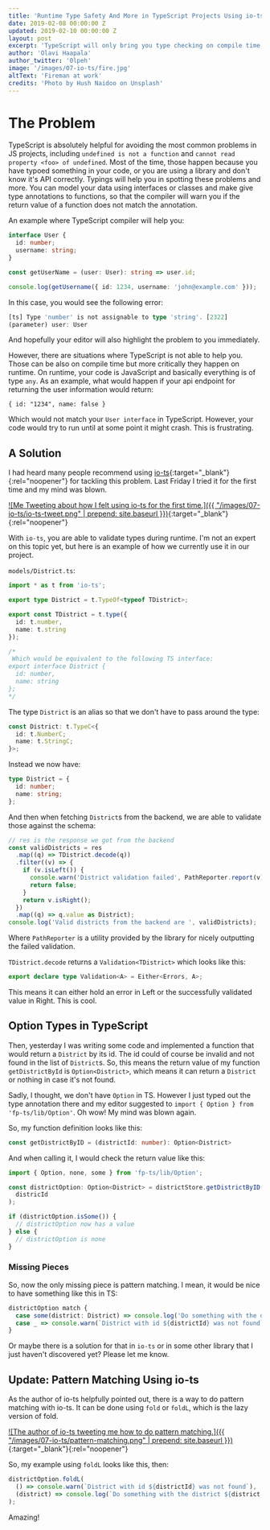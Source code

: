 ```yaml
---
title: 'Runtime Type Safety And More in TypeScript Projects Using io-ts'
date: 2019-02-08 00:00:00 Z
updated: 2019-02-10 00:00:00 Z
layout: post
excerpt: 'TypeScript will only bring you type checking on compile time, when compiling to JavaScript. On runtime, your code is JS and anything can happen. However, there is a solution to this problem.'
author: 'Olavi Haapala'
author_twitter: '0lpeh'
image: '/images/07-io-ts/fire.jpg'
altText: 'Fireman at work'
credits: 'Photo by Hush Naidoo on Unsplash'
---
```


# The Problem

TypeScript is absolutely helpful for avoiding the most common problems in JS projects, including `undefined is not a function` and `cannot read property <foo> of undefined`.
Most of the time, those happen because you have typoed something in your code, or you are using a library and don't know it's API correctly.
Typings will help you in spotting these problems and more.
You can model your data using interfaces or classes and make give type annotations to functions, so that the compiler will warn you if the return value of a function does not match the annotation.

An example where TypeScript compiler will help you:

```ts
interface User {
  id: number;
  username: string;
}

const getUserName = (user: User): string => user.id;

console.log(getUsername({ id: 1234, username: 'john@example.com' }));
```

In this case, you would see the following error:

```ts
[ts] Type 'number' is not assignable to type 'string'. [2322]
(parameter) user: User
```

And hopefully your editor will also highlight the problem to you immediately.

However, there are situations where TypeScript is not able to help you.
Those can be also on compile time but more critically they happen on runtime.
On runtime, your code is JavaScript and basically everything is of type `any`.
As an example, what would happen if your api endpoint for returning the user information would return:

```
{ id: "1234", name: false }
```

Which would not match your `User interface` in TypeScript.
However, your code would try to run until at some point it might crash.
This is frustrating.

## A Solution

I had heard many people recommend using [io-ts](https://github.com/gcanti/io-ts){:target="\_blank"}{:rel="noopener"} for tackling this problem.
Last Friday I tried it for the first time and my mind was blown.

[![Me Tweeting about how I felt using io-ts for the first time.]({{ "/images/07-io-ts/io-ts-tweet.png" | prepend: site.baseurl }})](https://twitter.com/0lpeh/status/1091343933551140864){:target="\_blank"}{:rel="noopener"}

With `io-ts`, you are able to validate types during runtime.
I'm not an expert on this topic yet, but here is an example of how we currently use it in our project.

`models/District.ts`:

```ts
import * as t from 'io-ts';

export type District = t.TypeOf<typeof TDistrict>;

export const TDistrict = t.type({
  id: t.number,
  name: t.string
});

/*
 Which would be equivalent to the following TS interface:
export interface District {
  id: number,
  name: string
};
*/
```

The type `District` is an alias so that we don't have to pass around the type:

```ts
const District: t.TypeC<{
  id: t.NumberC;
  name: t.StringC;
}>;
```

Instead we now have:

```ts
type District = {
  id: number;
  name: string;
};
```

And then when fetching `District`s from the backend, we are able to validate those against the schema:

```ts
// res is the response we got from the backend
const validDistricts = res
  .map((q) => TDistrict.decode(q))
  .filter((v) => {
    if (v.isLeft()) {
      console.warn('District validation failed', PathReporter.report(v));
      return false;
    }
    return v.isRight();
  })
  .map((q) => q.value as District);
console.log('Valid districts from the backend are ', validDistricts);
```

Where `PathReporter` is a utility provided by the library for nicely outputting the failed validation.

`TDistrict.decode` returns a `Validation<TDistrict>` which looks like this:

```ts
export declare type Validation<A> = Either<Errors, A>;
```

This means it can either hold an error in Left or the successfully validated value in Right.
This is cool.

## Option Types in TypeScript

Then, yesterday I was writing some code and implemented a function that would return a `District` by its id.
The id could of course be invalid and not found in the list of `District`s.
So, this means the return value of my function `getDistrictById` is `Option<District>`, which means it can return a `District` or nothing in case it's not found.

Sadly, I thought, we don't have `Option` in TS.
However I just typed out the type annotation there and my editor suggested to `import { Option } from 'fp-ts/lib/Option'`.
Oh wow!
My mind was blown again.

So, my function definition looks like this:

```ts
const getDistrictByID = (districtId: number): Option<District>
```

And when calling it, I would check the return value like this:

```ts
import { Option, none, some } from 'fp-ts/lib/Option';

const districtOption: Option<District> = districtStore.getDistrictByID(
  districId
);

if (districtOption.isSome()) {
  // districtOption now has a value
} else {
  // districtOption is none
}
```

### Missing Pieces

So, now the only missing piece is pattern matching.
I mean, it would be nice to have something like this in TS:

```ts
districtOption match {
  case some(district: District) => console.log('Do something with the district')
  case _ => console.warn(`District with id ${districtId} was not found`)
}
```

Or maybe there is a solution for that in `io-ts` or in some other library that I just haven't discovered yet?
Please let me know.

## Update: Pattern Matching Using io-ts

As the author of io-ts helpfully pointed out, there is a way to do pattern matching with io-ts.
It can be done using `fold` or `foldL`, which is the lazy version of fold.

[![The author of io-ts tweeting me how to do pattern matching.]({{ "/images/07-io-ts/pattern-matching.png" | prepend: site.baseurl }})](https://twitter.com/GiulioCanti/status/1093874633269526528){:target="\_blank"}{:rel="noopener"}

So, my example using `foldL` looks like this, then:

```ts
districtOption.foldL(
  () => console.warn(`District with id ${districtId} was not found`),
  (district) => console.log(`Do something with the district ${district.name}`)
);
```

Amazing!
